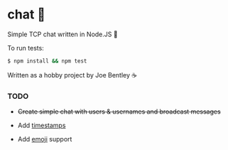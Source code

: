 # chat :crystal_ball:

Simple TCP chat written in Node.JS :tada:

To run tests:

```bash
$ npm install && npm test
```

Written as a hobby project by Joe Bentley :coffee:

### TODO

* ~~Create simple chat with users & usernames and broadcast messages~~

* Add [timestamps](http://momentjs.com/)

* Add [emoji](https://www.npmjs.com/package/node-emoji) support
